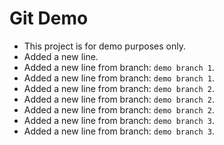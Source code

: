# Git Demo

- This project is for demo purposes only.
- Added a new line.
- Added a new line from branch: `demo branch 1`.
- Added a new line from branch: `demo branch 1`.
- Added a new line from branch: `demo branch 2`.
- Added a new line from branch: `demo branch 2`.
- Added a new line from branch: `demo branch 2`.
- Added a new line from branch: `demo branch 3`.
- Added a new line from branch: `demo branch 3`.